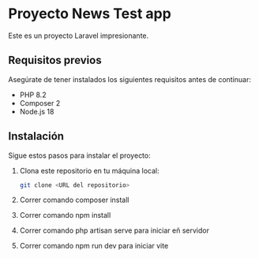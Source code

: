 # Proyecto News Test app

Este es un proyecto Laravel impresionante.

## Requisitos previos

Asegúrate de tener instalados los siguientes requisitos antes de continuar:

- PHP 8.2
- Composer 2
- Node.js 18

## Instalación

Sigue estos pasos para instalar el proyecto:

1. Clona este repositorio en tu máquina local:

   ```bash
   git clone <URL del repositorio>

2. Correr comando composer install
3. Correr comando npm install
4. Correr comando 
    php artisan serve para iniciar eñ servidor
5. Correr comando
    npm run dev para iniciar vite 
